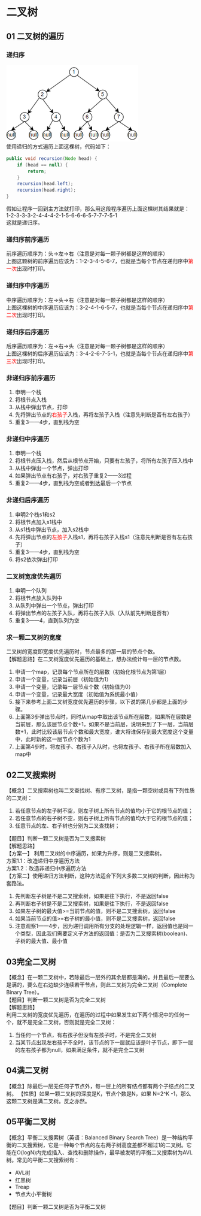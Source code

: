 # 二叉树  
## 01 二叉树的遍历
### 递归序   
![img.png](img.png)    
使用递归的方式遍历上面这棵树，代码如下：   
```java
public void recursion(Node head) {
    if (head == null) {
        return;
    }
    recursion(head.left);
    recursion(head.right);
}
```
假如让程序一回到主方法就打印，那么用这段程序遍历上面这棵树其结果就是：   
1-2-3-3-3-2-4-4-4-2-1-5-6-6-6-5-7-7-7-5-1     
这就是递归序。     
### 递归序前序遍历
前序遍历顺序为：头->左->右（注意是对每一颗子树都是这样的顺序）   
上图这颗树的前序遍历应该为：1-2-3-4-5-6-7，也就是当每个节点在递归序中<font color=red>第一次</font>出现时打印。
### 递归序中序遍历
中序遍历顺序为：左->头->右（注意是对每一颗子树都是这样的顺序）   
上图这棵树的中序遍历应该为：3-2-4-1-6-5-7，也就是当每个节点在递归序中<font color=red>第二次</font>出现时打印。
### 递归序后序遍历
后序遍历顺序为：左->右->头（注意是对每一颗子树都是这样的顺序）       
上图这棵树的后序遍历应该为：3-4-2-6-7-5-1，也就是当每个节点在递归序中<font color=red>第三次</font>出现时打印。
### 非递归序前序遍历
1. 申明一个栈   
2. 将根节点入栈   
3. 从栈中弹出节点，打印   
4. 先将弹出节点的<font color=red>右孩子</font>入栈，再将左孩子入栈（注意先判断是否有左右孩子）   
5. 重复3——4步，直到栈为空     
### 非递归中序遍历
1. 申明一个栈
2. 将根节点压入栈，然后从根节点开始，只要有左孩子，将所有左孩子压入栈中  
3. 从栈中弹出一个节点，弹出打印   
4. 如果弹出节点有右孩子，对右孩子重复2——3过程  
5. 重复2——4步，直到栈为空或者到达最后一个节点
### 非递归后序遍历   
1. 申明2个栈s1和s2  
2. 将根节点加入s1栈中    
3. 从s1栈中弹出节点，加入s2栈中   
4. 先将弹出节点的<font color=red>左孩子</font>入栈s1，再将右孩子入栈s1（注意先判断是否有左右孩子）  
5. 重复3——4步，直到栈为空   
6. 将s2依次弹出打印     
### 二叉树宽度优先遍历
1. 申明一个队列
2. 将根节点放入队列中  
3. 从队列中弹出一个节点，弹出打印  
4. 将弹出节点的左孩子入队，再将右孩子入队（入队前先判断是否有）  
5. 重复3——4，直到队列为空  
### 求一颗二叉树的宽度
二叉树的宽度即宽度优先遍历时，节点最多的那一层的节点个数。  
【解题思路】在二叉树宽度优先遍历的基础上，想办法统计每一层的节点数。   
1. 申请一个map，记录每个节点所在的层数（初始化根节点为第1层）  
2. 申请一个变量，记录当前层（初始值为1）
3. 申请一个变量，记录每一层节点个数（初始值为0）  
4. 申请一个变量，记录最大宽度（初始值为系统最小值）   
5. 接下来参考上面二叉树宽度优先遍历的步骤，以下说的第几步都是上面的步骤。  
6. 上面第3步弹出节点时，同时从map中取出该节点所在层数，如果所在层数是当前层，那么该层节点个数+1，如果不是当前层，说明来到了下一层，当前层数+1，此时比较该层节点个数和最大宽度，谁大将谁保存到最大宽度这个变量中，此时新的这一层节点个数为1   
7. 上面第4步时，将左孩子、右孩子入队时，也将左孩子、右孩子所在层数加入map中
## 02二叉搜索树
【概念】二叉搜索树也叫二叉查找树、有序二叉树，是指一颗空树或具有下列性质的二叉树：   
1. 若任意节点的左子树不空，则左子树上所有节点的值均小于它的根节点的值；
2. 若任意节点的右子树不空，则右子树上所有节点的值均大于它的根节点的值；
3. 任意节点的左、右子树也分别为二叉查找树；   

【题目】判断一颗二叉树是否为二叉搜索树   
【解题思路】    
【方案一】
利用二叉树的中序遍历，如果为升序，则是二叉搜索树。     
方案1.1：改造递归中序遍历方法    
方案1.2：改造非递归中序遍历方法       
【方案二】使用递归方法判断，这种方法适合下列大多数二叉树的判断，因此称为套路法。   
1. 先判断左子树是不是二叉搜索树，如果是往下执行，不是返回false   
2. 再判断右子树是不是二叉搜索树，如果是往下执行，不是返回false
3. 如果左子树的最大值>=当前节点的值，则不是二叉搜索树，返回false  
4. 如果当前节点的值>=右子树的最小值，则不是二叉搜索树，返回false
5. 注意观察1——4步，因为递归调用所有分支的处理逻辑一样，返回值也是同一个类型，因此我们需要定义子方法的返回值：是否为二叉搜索树(boolean)、子树的最大值、最小值
## 03完全二叉树
【概念】在一颗二叉树中，若除最后一层外的其余层都是满的，并且最后一层要么是满的，要么在右边缺少连续若干节点，则此二叉树为完全二叉树（Complete Binary Tree）。   
【题目】判断一颗二叉树是否为完全二叉树  
【解题思路】  
利用二叉树的宽度优先遍历，在遍历的过程中如果发生如下两个情况中的任何一个，就不是完全二叉树，否则就是完全二叉树：   
1. 当任何一个节点，有右孩子但没有左孩子时，不是完全二叉树   
2. 当某节点出现左右孩子不全时，该节点的下一层就应该是叶子节点，即下一层的左右孩子都为null，如果满足条件，就不是完全二叉树     
## 04满二叉树 
【概念】除最后一层无任何子节点外，每一层上的所有结点都有两个子结点的二叉树。
【性质】如果一颗二叉树的深度是K，节点个数是N，如果 N=2^K -1，那么这颗二叉树是满二叉树。反之亦然。

## 05平衡二叉树  
【概念】平衡二叉搜索树（英语：Balanced Binary Search Tree）是一种结构平衡的二叉搜索树，它是一种每个节点的左右两子树高度差都不超过1的二叉树。它能在O(logN)内完成插入、查找和删除操作，最早被发明的平衡二叉搜索树为AVL树。常见的平衡二叉搜索树有：   
* AVL树
* 红黑树
* Treap
* 节点大小平衡树      

【题目】判断一颗二叉树是否为平衡二叉树



